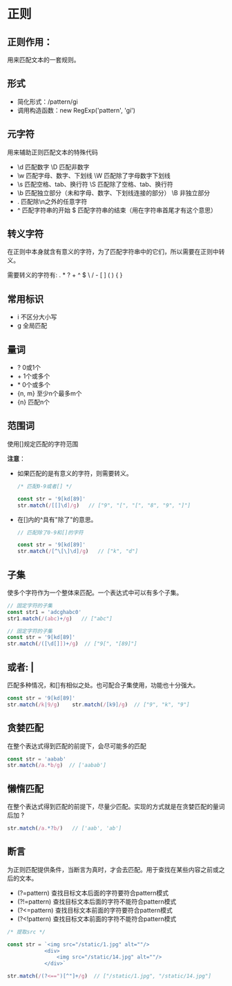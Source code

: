 # 正则

## 正则作用：

用来匹配文本的一套规则。

## 形式
- 简化形式：/pattern/gi
- 调用构造函数：new RegExp('pattern', 'gi')

## 元字符

用来辅助正则匹配文本的特殊代码

- \d 匹配数字    \D 匹配非数字
- \w 匹配字母、数字、下划线   \W 匹配除了字母数字下划线
- \s 匹配空格、tab、换行符   \S 匹配除了空格、tab、换行符
- \b 匹配独立部分（未和字母、数字、下划线连接的部分） \B 非独立部分
- . 匹配除\n之外的任意字符
- ^ 匹配字符串的开始    $ 匹配字符串的结束（用在字符串首尾才有这个意思）

## 转义字符

在正则中本身就含有意义的字符，为了匹配字符串中的它们，所以需要在正则中转义。

需要转义的字符有: . * ? + ^ $ \ / - [ ] ( ) { } 

## 常用标识
- i 不区分大小写 
- g 全局匹配

## 量词
- ? 0或1个
- \+ 1个或多个
- \* 0个或多个
- {n, m}      至少n个最多m个
- {n}      匹配n个

## 范围词

使用[]规定匹配的字符范围

**注意**：
- 如果匹配的是有意义的字符，则需要转义。
  ``` js
  /* 匹配0-9或者[] */

  const str = '9[kd[89]'
  str.match(/[[]\d]/g)   // ["9", "[", "[", "8", "9", "]"]

  ```

- 在[]内的^具有"除了"的意思。
  ``` js
  // 匹配除了0-9和[]的字符

  const str = '9[kd[89]'
  str.match(/[^\[\]\d]/g)   // ["k", "d"]

  ```

## 子集

使多个字符作为一个整体来匹配。一个表达式中可以有多个子集。

``` js
// 固定字符的子集
const str1 = 'adcghabc0'
str1.match(/(abc)+/g)   // ["abc"]

// 固定字符的子集
const str = '9[kd[89]'
str.match(/([\d[]])+/g)  // ["9[", "[89]"]

```

## 或者: |

匹配多种情况，和[]有相似之处。也可配合子集使用，功能也十分强大。

``` js
const str = '9[kd[89]'
str.match(/k|9/g)    str.match(/[k9]/g)  // ["9", "k", "9"]
```

## 贪婪匹配

在整个表达式得到匹配的前提下，会尽可能多的匹配

``` js
const str = 'aabab'
str.match(/a.*b/g)  // ['aabab']
```

## 懒惰匹配

在整个表达式得到匹配的前提下，尽量少匹配。实现的方式就是在贪婪匹配的量词后加 ?

``` js
str.match(/a.*?b/)   // ['aab', 'ab']

```

## 断言

为正则匹配提供条件，当断言为真时，才会去匹配。用于查找在某些内容之前或之后的文本。

- (?=pattern) 查找目标文本后面的字符要符合pattern模式
- (?!=pattern) 查找目标文本后面的字符不能符合pattern模式
- (?<=pattern) 查找目标文本前面的字符要符合pattern模式
- (?<!pattern) 查找目标文本前面的字符不能符合pattern模式

``` js
/* 提取src */

const str = `<img src="/static/1.jpg" alt=""/> 
            <div>
                <img src="/static/14.jpg" alt=""/>
            </div>`

str.match(/(?<==")[^"]+/g)  // ["/static/1.jpg", "/static/14.jpg"]


```
